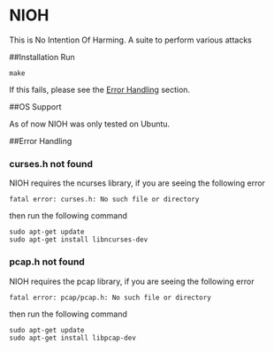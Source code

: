 # NIOH
This is No Intention Of Harming. A suite to perform various attacks

##Installation
Run 
```
make
```
If this fails, please see the [Error Handling](#error-handling) section.

##OS Support

As of now NIOH was only tested on Ubuntu.

##Error Handling

### curses.h not found
NIOH requires the ncurses library, if you are seeing the following error
```
fatal error: curses.h: No such file or directory
```
then run the following command
```
sudo apt-get update
sudo apt-get install libncurses-dev
```

### pcap.h not found
NIOH requires the pcap library, if you are seeing the following error
```
fatal error: pcap/pcap.h: No such file or directory
```
then run the following command
```
sudo apt-get update
sudo apt-get install libpcap-dev
```
